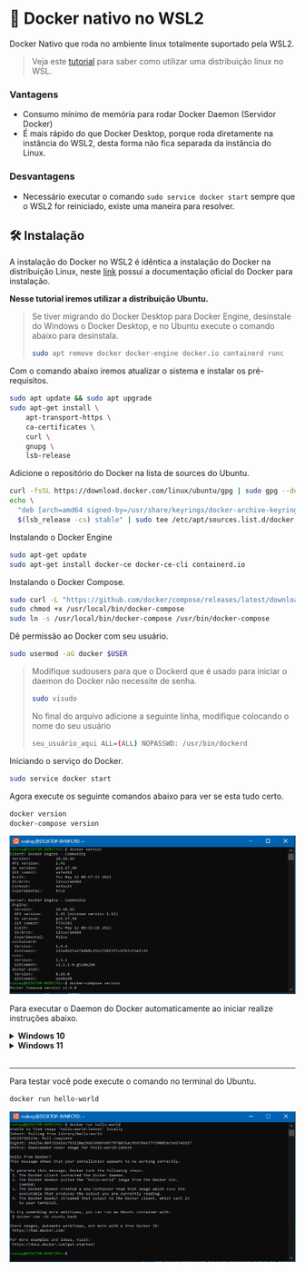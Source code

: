 # 📄 Docker nativo no WSL2

Docker Nativo que roda no ambiente linux totalmente suportado pela WSL2.

> Veja este [tutorial](../README.md#-para-habilitar-o-wsl) para saber como utilizar uma distribuição linux no WSL.

### Vantagens
- Consumo mínimo de memória para rodar Docker Daemon (Servidor Docker)
- É mais rápido do que Docker Desktop, porque roda diretamente na instância do WSL2, desta forma não fica separada da instância do Linux.

### Desvantagens
- Necessário executar o comando `sudo service docker start` sempre que o WSL2 for reiniciado, existe uma maneira para resolver.

## 🛠 Instalação

A instalação do Docker no WSL2 é idêntica a instalação do Docker na distribuição Linux, neste [link](https://docs.docker.com/engine/install/) possui a documentação oficial do Docker para instalação.

**Nesse tutorial iremos utilizar a distribuição Ubuntu.**

> Se tiver migrando do Docker Desktop para Docker Engine, desinstale do Windows o Docker Desktop, e no Ubuntu execute o comando abaixo para desinstala.
> ```bash
> sudo apt remove docker docker-engine docker.io containerd runc
> ```

Com o comando abaixo iremos atualizar o sistema e instalar os pré-requisitos.

```bash
sudo apt update && sudo apt upgrade
sudo apt-get install \
    apt-transport-https \
    ca-certificates \
    curl \
    gnupg \
    lsb-release
```

Adicione o repositório do Docker na lista de sources do Ubuntu.
```bash
curl -fsSL https://download.docker.com/linux/ubuntu/gpg | sudo gpg --dearmor -o /usr/share/keyrings/docker-archive-keyring.gpg
echo \
  "deb [arch=amd64 signed-by=/usr/share/keyrings/docker-archive-keyring.gpg] https://download.docker.com/linux/ubuntu \
  $(lsb_release -cs) stable" | sudo tee /etc/apt/sources.list.d/docker.list > /dev/null
```

Instalando o Docker Engine
```bash
sudo apt-get update
sudo apt-get install docker-ce docker-ce-cli containerd.io
```

Instalando o Docker Compose.

```bash
sudo curl -L "https://github.com/docker/compose/releases/latest/download/docker-compose-$(uname -s)-$(uname -m)" -o /usr/local/bin/docker-compose
sudo chmod +x /usr/local/bin/docker-compose
sudo ln -s /usr/local/bin/docker-compose /usr/bin/docker-compose
```

Dê permissão ao Docker com seu usuário.
```bash
sudo usermod -aG docker $USER
```

>Modifique sudousers para que o Dockerd que é usado para iniciar o daemon do Docker não necessite de senha.
> ```bash
> sudo visudo
> ```
> No final do arquivo adicione a seguinte linha, modifique colocando o nome do seu usuário 
> ```bash
> seu_usuário_aqui ALL=(ALL) NOPASSWD: /usr/bin/dockerd
> ```

Iniciando o serviço do Docker.
```bash
sudo service docker start
```

Agora execute os seguinte comandos abaixo para ver se esta tudo certo.

```bash
docker version
docker-compose version
```

![docker version](./ubuntu-docker-native.png)

Para executar o Daemon do Docker automaticamente ao iniciar realize instruções abaixo.

<details>
<summary><b>Windows 10</b></summary>

### No terminal do Linux
```bash
echo '# Inicia o daemon do Docker automaticamente ao efetuar login se não estiver em execução.' >> ~/.bashrc 
echo 'RUNNING=`ps aux | grep dockerd | grep -v grep`' >> ~/.bashrc
echo 'if [ -z "$RUNNING" ]; then' >> ~/.bashrc
echo '    sudo dockerd > /dev/null 2>&1 &' >> ~/.bashrc
echo '    disown' >> ~/.bashrc
echo 'fi' >> ~/.bashrc
```
</details>

<details>
<summary><b>Windows 11</b></summary>

### No terminal do Linux
```bash
sudo nano /etc/wsl.conf
```

Agora cole esse conteúdo
<pre>
[boot]
command="service docker start" 
</pre>

<blockquote>Para salvar pressione <code>CTRL + X</code>, depois <code>Y + ENTER</code></blockquote>

</details>

<br />

---

Para testar você pode execute o comando no terminal do Ubuntu.
```bash
docker run hello-world
```
![docker hello world](./ubuntu-docker-hello_world.png)

